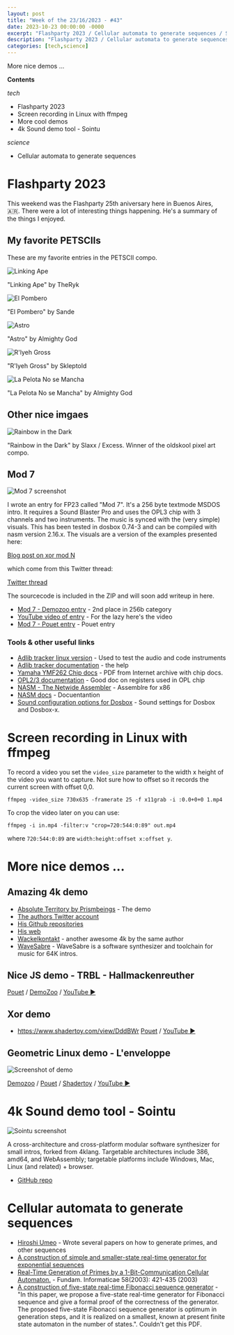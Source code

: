 ```yaml
---
layout: post
title: "Week of the 23/16/2023 - #43"
date: 2023-10-23 00:00:00 -0000
excerpt: "Flashparty 2023 / Cellular automata to generate sequences / Screen recording in Linux with ffmpeg / More cool demos / 4k Sound demo tool - Sointu"
description: "Flashparty 2023 / Cellular automata to generate sequences / Screen recording in Linux with ffmpeg / More cool demos / 4k Sound demo tool - Sointu"
categories: [tech,science]
---
```


More nice demos ...

**Contents**

*tech*

- Flashparty 2023
- Screen recording in Linux with ffmpeg
- More cool demos
- 4k Sound demo tool - Sointu

*science*

- Cellular automata to generate sequences

# Flashparty 2023

This weekend was the Flashparty 25th aniversary here in Buenos Aires, 🇦🇷. There were a lot of interesting things happening. He's a summary of the things I enjoyed.

## My favorite PETSCIIs

These are my favorite entries in the PETSCII compo.


![Linking Ape](/assets/imgs/2023-10-23/linking-ape.png)

"Linking Ape" by TheRyk



![El Pombero](/assets/imgs/2023-10-23/el-pombero.png)

"El Pombero" by Sande



![Astro](/assets/imgs/2023-10-23/astro.png)

"Astro" by Almighty God



![R'lyeh Gross](/assets/imgs/2023-10-23/gross.png)

"R'lyeh Gross" by Skleptold



![La Pelota No se Mancha](/assets/imgs/2023-10-23/la-pelota.png)

"La Pelota No se Mancha" by Almighty God



## Other nice imgaes


![Rainbow in the Dark](/assets/imgs/2023-10-23/mio.png)

"Rainbow in the Dark" by Slaxx / Excess. Winner of the oldskool pixel art compo.




## Mod 7

![Mod 7 screenshot](https://media.demozoo.org/screens/o/79/32/e892.334203.png)

I wrote an entry for FP23 called "Mod 7". It's a 256 byte textmode MSDOS intro. It requires a Sound Blaster Pro and uses the OPL3 chip with 3 channels and two instruments. The music is synced with the (very simple) visuals. This has been tested in dosbox 0.74-3 and can be compiled with nasm version 2.16.x. The visuals are a version of the examples presented here:

 [Blog post on xor mod N](https://cesarmiquel.github.io/art/2021/03/29/week-13.html)

which come from this Twitter thread:

 [Twitter thread](https://twitter.com/aemkei/status/1378106731386040322)

The sourcecode is included in the ZIP and will soon add writeup in here.

- [Mod 7 - Demozoo entry](https://demozoo.org/productions/332457/) - 2nd place in 256b category
- [YouTube video of entry](https://www.youtube.com/watch?v=x5dHTP1MzIg) - For the lazy here's the video
- [Mod 7 - Pouet entry](https://www.pouet.net/prod.php?which=95363) - Pouet entry

### Tools & other useful links

- [Adlib tracker linux version](http://adlibtracker.net) - Used to test the audio and code instruments
- [Adlib tracker documentation](http://adlibtracker.net/files/adtrack2.htm) - the help
- [Yamaha YMF262 Chip docs](https://ia904507.us.archive.org/24/items/yamaha-ymf-262-opl-3/yamaha_ymf262%20OPL3.pdf) - PDF from Internet archive with chip docs.
- [OPL2/3 documentation](https://moddingwiki.shikadi.net/wiki/OPL_chip) - Good doc on registers used in OPL chip
- [NASM - The Netwide Assembler](https://www.nasm.org/) - Assemblre for x86
- [NASM docs](https://www.nasm.us/xdoc/2.16.01/html/nasmdoc0.html) - Docuentantion
- [Sound configuration options for Dosbox](https://dosbox-x.com/wiki/Home#_what_dosbox_x_can_do) - Sound settings for Dosbox and Dosbox-x.

# Screen recording in Linux with ffmpeg

To record a video you set the `video_size` parameter to the width x height of the video you want to capture. Not sure how to offset so it records the current screen with offset 0,0.

```
ffmpeg -video_size 730x635 -framerate 25 -f x11grab -i :0.0+0+0 1.mp4
```

To crop the video later on you can use:
```
ffmpeg -i in.mp4 -filter:v "crop=720:544:0:89" out.mp4
```

where `720:544:0:89` are `width:height:offset x:offset y`.


# More nice demos ...


## Amazing 4k demo

- [Absolute Territory by Prismbeings](https://www.pouet.net/prod.php?which=69642) - The demo
- [The authors Twitter account](https://twitter.com/nnnnoby)
- [His Github repositories](https://github.com/armak?tab=repositories)
- [His web](https://noby.untergrund.net/)
- [Wackelkontakt](https://www.pouet.net/prod.php?which=85220) - another awesome 4k by the same author
- [WaveSabre](https://github.com/armak/WaveSabre) - WaveSabre is a software synthesizer and toolchain for music for 64K intros.

## Nice JS demo - TRBL - Hallmackenreuther

[Pouet](https://www.pouet.net/prod.php?which=95216) / [DemoZoo](https://demozoo.org/productions/330654/) / [YouTube ▶️](https://www.youtube.com/watch?v=k8qwNPft0-k)

## Xor demo

- https://www.shadertoy.com/view/DddBWr
[Pouet](https://www.pouet.net/prod.php?which=95221) / [YouTube ▶️](https://www.youtube.com/watch?v=s-5jykcgHd8) 

## Geometric Linux demo - L'enveloppe

![Screenshot of demo](/assets/imgs/2023-10-23/l_enveloppe.png)

[Demozoo](https://demozoo.org/productions/330643/) / [Pouet](https://www.pouet.net/prod.php?which=95215) / [Shadertoy](https://www.shadertoy.com/view/csVyzy) / [YouTube ▶️](https://www.youtube.com/watch?v=6g7-rCSKuNI)

# 4k Sound demo tool - Sointu

![Sointu screenshot](https://raw.githubusercontent.com/vsariola/sointu/master/screenshot.png)

A cross-architecture and cross-platform modular software synthesizer for small intros, forked from 4klang. Targetable architectures include 386, amd64, and WebAssembly; targetable platforms include Windows, Mac, Linux (and related) + browser.

- [GitHub repo](https://github.com/vsariola/sointu)

# Cellular automata to generate sequences

- [Hiroshi Umeo](https://dblp.org/pid/88/1613.html) - Wrote several papers on how to generate primes, and other sequences
- [A construction of simple and smaller-state real-time generator for exponential sequences](https://link.springer.com/article/10.1007/s10015-019-00569-3)
- [Real-Time Generation of Primes by a 1-Bit-Communication Cellular Automaton.](https://content.iospress.com/articles/fundamenta-informaticae/fi58-3-4-12) -  Fundam. Informaticae 58(2003): 421-435 (2003)
- [A construction of five-state real-time Fibonacci sequence generator](https://link.springer.com/article/10.1007/s10015-016-0309-2) - "In this paper, we propose a five-state real-time generator for Fibonacci sequence and give a formal proof of the correctness of the generator. The proposed five-state Fibonacci sequence generator is optimum in generation steps, and it is realized on a smallest, known at present finite state automaton in the number of states.". Couldn't get this PDF.
